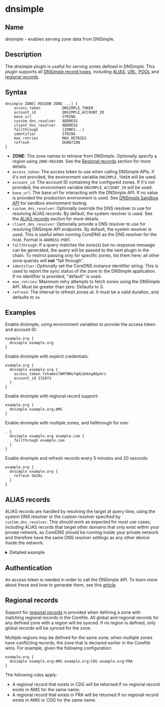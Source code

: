 # dnsimple

## Name

*dnsimple* - enables serving zone data from DNSimple.

## Description

The dnsimple plugin is useful for serving zones defined in DNSimple. This plugin supports all [DNSimple record types](https://support.dnsimple.com/articles/supported-dns-records/), including [ALIAS](https://support.dnsimple.com/articles/alias-record/), [URL](https://support.dnsimple.com/articles/url-record/), [POOL](https://support.dnsimple.com/articles/pool-record/) and [regional records](https://support.dnsimple.com/articles/regional-records/).

## Syntax

```
dnsimple ZONE[:REGION ZONE ...] {
    access_token          DNSIMPLE_TOKEN
    account_id            DNSIMPLE_ACCOUNT_ID
    base_url              STRING
    custom_dns_resolver   ADDRESS
    client_dns_resolver   ADDRESS
    fallthrough           [ZONES...]
    identifier            STRING
    max_retries           MAX_RETRIES
    refresh               DURATION
}
```

- **ZONE**: The zone names to retrieve from DNSimple. Optionally specify a region using `ZONE:REGION`. See the [Regional records](#regional-records) section for more details.
- `access_token`: The access token to use when calling DNSimple APIs. If it's not provided, the environment variable `DNSIMPLE_TOKEN` will be used.
- `account_id`: The account ID containing the configured zones. If it's not provided, the environment variable `DNSIMPLE_ACCOUNT_ID` will be used.
- `base_url`: The base url for interacting with the DNSimple API. If no value is provided the production environment is used. See [DNSimple Sandbox API](https://support.dnsimple.com/articles/sandbox/) for sandbox environment testing.
- `custom_dns_resolver`: Optionally override the DNS resolver to use for resolving ALIAS records. By default, the system resolver is used. See the [ALIAS records](#alias-records) section for more details.
- `client_dns_resolver`: Optionally provide a DNS resolver to use for resolving DNSimple API endpoints. By default, the system resolver is used. This is useful when running CoreDNS as the DNS resolver for the host. Format is `ADDRESS:PORT`.
- `fallthrough`: If a query matches the zone(s) but no response message can be generated, the query will be passed to the next plugin in the chain. To restrict passing only for specific zones, list them here; all other zone queries will **not** "fall through".
- `identifier`: Optionally set the CoreDNS instance identifier string. This is used to report the sync status of the zone to the DNSimple application. If no identifier is provided, "default" is used.
- `max_retries`: Maximum retry attempts to fetch zones using the DNSimple API. Must be greater than zero. Defaults to 3.
- `refresh`: The interval to refresh zones at. It must be a valid duration, and defaults to `1m`.

## Examples

Enable dnsimple, using environment variables to provide the access token and account ID:

```
example.org {
  dnsimple example.org
}
```

Enable dnsimple with explicit credentials:

```
example.org {
  dnsimple example.org {
    access_token Yshames7AMTNMo7qHLGUkkg06p4rs
    account_id 131072
  }
}
```

Enable dnsimple with regional record support:

```
example.org {
  dnsimple example.org:AMS
}
```

Enable dnsimple with multiple zones, and fallthrough for one:

```
. {
  dnsimple example.org example.com {
    fallthrough example.com
  }
}
```

Enable dnsimple and refresh records every 5 minutes and 20 seconds:

```
example.org {
  dnsimple example.org {
    refresh 5m20s
  }
}
```

## ALIAS records

ALIAS records are handled by resolving the target at query time, using the system DNS resolver or the custom resolver specified by `custom_dns_resolver`. This should work as expected for most use cases, including ALIAS records that target other domains that only exist within your private network, as CoreDNS should be running inside your private network and therefore have the same DNS resolver settings as any other device inside the network.

<details>
<summary>Detailed example</summary>

To help demonstrate how ALIAS records and DNS resolvers interact, consider the following setup:

- Private network with DNS resolver set to a central private DNS server 192.168.0.1 via DHCP.
- Two additional CoreDNS servers at 192.168.0.2 and 192.168.0.3, acting as the authority for `a.local` and `b.local` respectively.
- The central server delegates queries to zones `a.local` and `b.local` to those CoreDNS servers, and forwards all others to the public resolver 1.1.1.1.
- On the `a.local` zone, the records `ALIAS a.local -> b.local` and `CNAME ext.a.local -> external.com` exist.
- On the `b.local` zone, the record `ALIAS b.local -> ext.a.local` exists.

Given a query of `a.local`, the expected flow should be:
- Query of `a.local` from the client to 192.168.0.1, delegated to 192.168.0.2.
- Query of `b.local` from 192.168.0.2 to 192.168.0.1, delegated to 192.168.0.3.
- Query of `ext.a.local` from 192.168.0.3 to 192.168.0.1, delegated to 192.168.0.2.
- Query of `example.com` from 192.168.0.2 to 192.168.0.1, delegated to 1.1.1.1.

If all private DNS servers mentioned in the example are configured to resolve using `192.168.0.1` as mentioned, all queries will have consistent results and this will work as expected.
</details>

## Authentication

An access token is needed in order to call the DNSimple API. To learn more about these and how to generate them, see this [article](https://support.dnsimple.com/articles/api-access-token/).

## Regional records

Support for [regional records](https://support.dnsimple.com/articles/regional-records/) is provided when defining a zone with matching regional records in the Corefile. All global and regional records for any defined zone with a region will be synced. If no region is defined, only global records will be synced for the zone.

Multiple regions may be defined for the same zone; when multiple zones have conflicting records, the zone that is declared earlier in the Corefile wins. For example, given the following configuration:

```
example.org {
  dnsimple example.org:AMS example.org:CDG example.org:FRA
}
```

The following rules apply:

- A regional record that exists in CDG will be returned if no regional record exists in AMS for the same name.
- A regional record that exists in FRA will be returned if no regional record exists in AMS or CDG for the same name.
